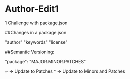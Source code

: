 # Author-Edit1
1 Challenge with package.json 


##Changes in a package.json 

"author"
"keywords"
"license" 

##Semantic Versioning: 

"package": "MAJOR.MINOR.PATCHES" 

~ -> Update to Patches
^ -> Update to Minors and Patches
